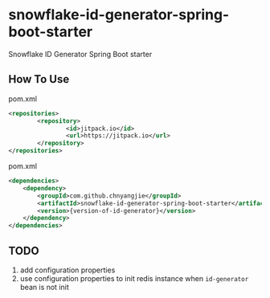 # snowflake-id-generator-spring-boot-starter
Snowflake ID Generator Spring Boot starter

## How To Use
pom.xml
```xml
<repositories>
        <repository>
                <id>jitpack.io</id>
                <url>https://jitpack.io</url>
        </repository>
</repositories>
```
pom.xml
```xml
<dependencies>
    <dependency>
        <groupId>com.github.chnyangjie</groupId>
        <artifactId>snowflake-id-generator-spring-boot-starter</artifactId>
        <version>{version-of-id-generator}</version>
    </dependency>
</dependencies>
```


## TODO
1. add configuration properties
2. use configuration properties to init redis instance when `id-generator` bean is not init